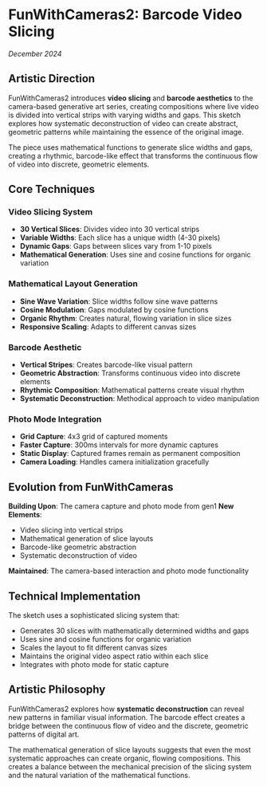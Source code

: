 # FunWithCameras2: Barcode Video Slicing

*December 2024*

## Artistic Direction

FunWithCameras2 introduces **video slicing** and **barcode aesthetics** to the camera-based generative art series, creating compositions where live video is divided into vertical strips with varying widths and gaps. This sketch explores how systematic deconstruction of video can create abstract, geometric patterns while maintaining the essence of the original image.

The piece uses mathematical functions to generate slice widths and gaps, creating a rhythmic, barcode-like effect that transforms the continuous flow of video into discrete, geometric elements.

## Core Techniques

### Video Slicing System
- **30 Vertical Slices**: Divides video into 30 vertical strips
- **Variable Widths**: Each slice has a unique width (4-30 pixels)
- **Dynamic Gaps**: Gaps between slices vary from 1-10 pixels
- **Mathematical Generation**: Uses sine and cosine functions for organic variation

### Mathematical Layout Generation
- **Sine Wave Variation**: Slice widths follow sine wave patterns
- **Cosine Modulation**: Gaps modulated by cosine functions
- **Organic Rhythm**: Creates natural, flowing variation in slice sizes
- **Responsive Scaling**: Adapts to different canvas sizes

### Barcode Aesthetic
- **Vertical Stripes**: Creates barcode-like visual pattern
- **Geometric Abstraction**: Transforms continuous video into discrete elements
- **Rhythmic Composition**: Mathematical patterns create visual rhythm
- **Systematic Deconstruction**: Methodical approach to video manipulation

### Photo Mode Integration
- **Grid Capture**: 4x3 grid of captured moments
- **Faster Capture**: 300ms intervals for more dynamic captures
- **Static Display**: Captured frames remain as permanent composition
- **Camera Loading**: Handles camera initialization gracefully

## Evolution from FunWithCameras

**Building Upon**: The camera capture and photo mode from gen1
**New Elements**: 
- Video slicing into vertical strips
- Mathematical generation of slice layouts
- Barcode-like geometric abstraction
- Systematic deconstruction of video

**Maintained**: The camera-based interaction and photo mode functionality

## Technical Implementation

The sketch uses a sophisticated slicing system that:
- Generates 30 slices with mathematically determined widths and gaps
- Uses sine and cosine functions for organic variation
- Scales the layout to fit different canvas sizes
- Maintains the original video aspect ratio within each slice
- Integrates with photo mode for static capture

## Artistic Philosophy

FunWithCameras2 explores how **systematic deconstruction** can reveal new patterns in familiar visual information. The barcode effect creates a bridge between the continuous flow of video and the discrete, geometric patterns of digital art.

The mathematical generation of slice layouts suggests that even the most systematic approaches can create organic, flowing compositions. This creates a balance between the mechanical precision of the slicing system and the natural variation of the mathematical functions. 